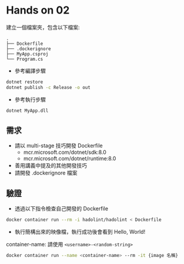 # Hands on 02

建立一個檔案夾，包含以下檔案:

```
.
├── Dockerfile
├── .dockerignore
├── MyApp.csproj
└── Program.cs
```

- 參考編譯步驟

```bash
dotnet restore
dotnet publish -c Release -o out
```

- 參考執行步驟

```bash
dotnet MyApp.dll
```

## 需求

- 請以 multi-stage 技巧開發 Dockerfile
  - mcr.microsoft.com/dotnet/sdk:8.0
  - mcr.microsoft.com/dotnet/runtime:8.0
- 善用講義中提及的其他開發技巧
- 請開發 .dockerignore 檔案

## 驗證

- 透過以下指令檢查自己開發的 Dockerfile

```bash
docker container run --rm -i hadolint/hadolint < Dockerfile
```

- 執行簡構出來的映像檔，執行成功後會看到 Hello, World!

container-name: 請使用 `<username>-<random-string>`

```bash
docker container run --name <container-name> --rm -it {image 名稱}
```

